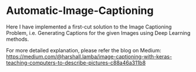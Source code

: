 # Automatic-Image-Captioning
Here I have implemented a first-cut solution to the Image Captioning Problem, i.e. Generating Captions for the given Images using Deep Learning methods.

For more detailed explanation, please refer the blog on Medium: https://medium.com/@harshall.lamba/image-captioning-with-keras-teaching-computers-to-describe-pictures-c88a46a311b8
